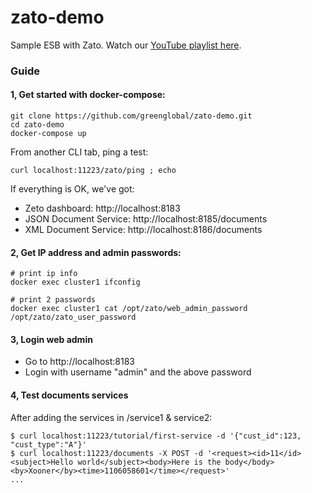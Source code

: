 # zato-demo
Sample ESB with Zato. Watch our [YouTube playlist here](https://www.youtube.com/playlist?list=PLCdvEQLhYkYlx55howEcc7OTWdY21_-Fo).

### Guide

#### 1, Get started with docker-compose:

```
git clone https://github.com/greenglobal/zato-demo.git
cd zato-demo
docker-compose up
```

From another CLI tab, ping a test:

```
curl localhost:11223/zato/ping ; echo
```

If everything is OK, we've got:


 - Zeto dashboard: http://localhost:8183
 - JSON Document Service: http://localhost:8185/documents
 - XML Document Service: http://localhost:8186/documents


#### 2, Get IP address and admin passwords:

```
# print ip info
docker exec cluster1 ifconfig

# print 2 passwords
docker exec cluster1 cat /opt/zato/web_admin_password /opt/zato/zato_user_password
```


#### 3, Login web admin

  - Go to http://localhost:8183
  - Login with username "admin" and the above password


#### 4, Test documents services

After adding the services in /service1 & service2:


```
$ curl localhost:11223/tutorial/first-service -d '{"cust_id":123, "cust_type":"A"}'
$ curl localhost:11223/documents -X POST -d '<request><id>11</id><subject>Hello world</subject><body>Here is the body</body><by>Xooner</by><time>1106058601</time></request>'
...
```
